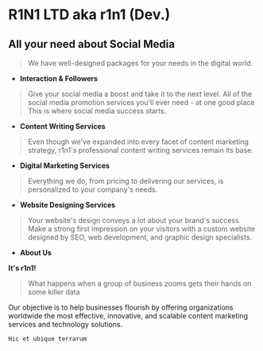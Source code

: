 # R1N1 LTD aka r1n1 (Dev.)

## All your need about Social Media

> We have well-designed packages for your needs in the digital world.

- **Interaction & Followers**

> Give your social media a boost and take it to the next level. All of the social media promotion services you'll ever need - at one good place This is where social media success starts.

- **Content Writing Services**

> Even though we've expanded into every facet of content marketing strategy, r1n1's professional content writing services remain its base.

- **Digital Marketing Services**

> Everything we do, from pricing to delivering our services, is personalized to your company's needs.

- **Website Designing Services**

> Your website's design conveys a lot about your brand's success. Make a strong first impression on your visitors with a custom website designed by SEO, web development, and graphic design specialists.

- **About Us**

**It's r1n1!**

> What happens when a group of business zooms gets their hands on some killer data

Our objective is to help businesses flourish by offering organizations worldwide the most effective, innovative, and scalable content marketing services and technology solutions.

```
Hic et ubique terrarum
```
